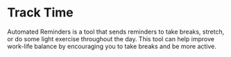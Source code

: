 # Track Time

Automated Reminders is a tool that sends reminders to take breaks, stretch, or do some light exercise throughout the day. This tool can help improve work-life balance by encouraging you to take breaks and be more active.
